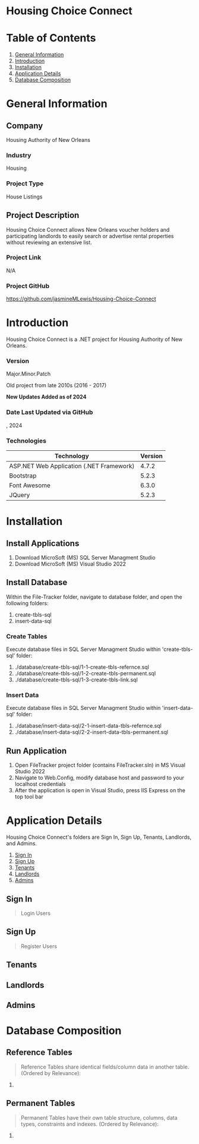 # Housing Choice Connect


# Table of Contents

1. [General Information](#general-information)
2. [Introduction](#introduction)
3. [Installation](#installation)
4. [Application Details](#application-details)
5. [Database Composition](#database-composition)
 
# General Information

## Company 
Housing Authority of New Orleans

### Industry
Housing

### Project Type
House Listings

## Project Description
Housing Choice Connect allows New Orleans voucher holders and participating landlords to 
easily search or advertise rental properties without reviewing an extensive list.

### Project Link
N/A

### Project GitHub
https://github.com/jasmineMLewis/Housing-Choice-Connect


# Introduction
Housing Choice Connect is a .NET project for Housing Authority of New Orleans.

### Version
<p>Major.Minor.Patch</p>
<p>Old project from late 2010s (2016 - 2017)</p>

<b>New Updates Added as of 2024</b>



### Date Last Updated via GitHub
, 2024

### Technologies
| Technology | Version  |
|--|--|
| ASP.NET Web Application (.NET Framework) | 4.7.2 |
| Bootstrap | 5.2.3 |
| Font Awesome | 6.3.0 |
| JQuery | 5.2.3 |


# Installation

## Install Applications
1. Download MicroSoft (MS) SQL Server Managment Studio
2. Download MicroSoft (MS) Visual Studio 2022

## Install Database
Within the File-Tracker folder, navigate to database folder, and open the following folders:
1. create-tbls-sql
2. insert-data-sql

### Create Tables
Execute database files in SQL Server Managment Studio within 'create-tbls-sql' folder:
1. ./database/create-tbls-sql/1-1-create-tbls-refernce.sql
2. ./database/create-tbls-sql/1-2-create-tbls-permanent.sql
3. ./database/create-tbls-sql/1-3-create-tbls-link.sql


### Insert Data
Execute database files in SQL Server Managment Studio within 'insert-data-sql' folder:
1. ./database/insert-data-sql/2-1-insert-data-tbls-refernce.sql
2. ./database/insert-data-sql/2-2-insert-data-tbls-permanent.sql


## Run Application
1. Open FileTracker project folder (contains FileTracker.sln) in MS Visual Studio 2022
2. Navigate to Web.Config, modify database host and password to your localhost credentials
3. After the application is open in Visual Studio, press IIS Express on the top tool bar


# Application Details
Housing Choice Connect's folders are Sign In, Sign Up, Tenants, Landlords, and Admins.
1. [Sign In](#sign-in)
2. [Sign Up](#sign-up)
3. [Tenants](#tenants)
4. [Landlords](#landlords)
5. [Admins](#admins)


## Sign In
> Login Users

## Sign Up
> Register Users

## Tenants
>

## Landlords
>

## Admins
> 


# Database Composition
## Reference  Tables
> Reference Tables share identical fields/column data in another table.
(Ordered by Relevance):
1. 

## Permanent Tables
> Permanent Tables have their own table structure, columns, data types, constraints and indexes.
(Ordered by Relevance):
1. 

